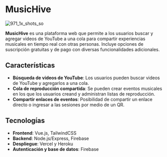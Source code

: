 # MusicHive
![971_1x_shots_so](https://github.com/user-attachments/assets/6d11b4f2-8668-49b1-adae-61b073444abf)

**MusicHive** es una plataforma web que permite a los usuarios buscar y agregar videos de YouTube a una cola para compartir experiencias musicales en tiempo real con otras personas. Incluye opciones de suscripción gratuitas y de pago con diversas funcionalidades adicionales.

## Características

- **Búsqueda de videos de YouTube**: Los usuarios pueden buscar videos de YouTube y agregarlos a una cola.
- **Cola de reproducción compartida**: Se pueden crear eventos musicales en los que los usuarios creand y administran listas de reproducción.
- **Compartir enlaces de eventos**: Posibilidad de compartir un enlace directo o ingresar a las sesiones por medio de un QR.

## Tecnologías

- **Frontend**: Vue.js, TailwindCSS
- **Backend**: Node.js/Express, Firebase
- **Despliegue**: Vercel y Heroku
- **Autenticación y base de datos**: Firebase
